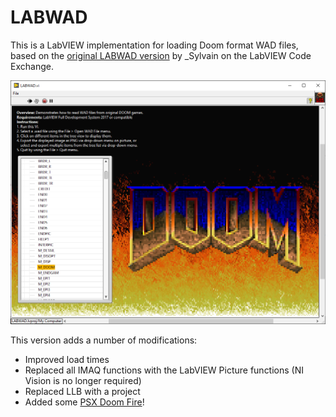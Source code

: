 # LABWAD
This is a LabVIEW implementation for loading Doom format WAD files, based on the [original LABWAD version](https://forums.ni.com/t5/Example-Programs/LABWAD-LLB-to-open-WAD-files-from-Doom-amp-Doom2/ta-p/3994533) by \_Sylvain on the LabVIEW Code Exchange.

![Main function](labwad_doom.png?raw=true "LABWAD")

This version adds a number of modifications:
* Improved load times
* Replaced all IMAQ functions with the LabVIEW Picture functions (NI Vision is no longer required)
* Replaced LLB with a project
* Added some [PSX Doom Fire](https://github.com/dataflowg/labview-psx-doom-fire)!
